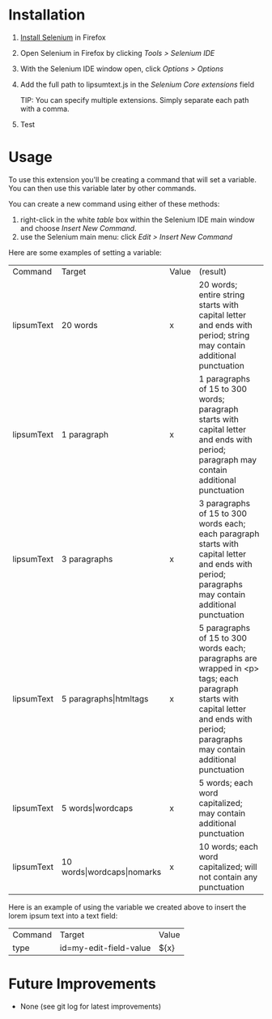 # Installation
1. [Install Selenium](http://seleniumhq.org/) in Firefox
1. Open Selenium in Firefox by clicking *Tools > Selenium IDE*
1. With the Selenium IDE window open, click *Options > Options*

1. Add the full path to lipsumtext.js in the *Selenium Core extensions* field

	TIP: You can specify multiple extensions. Simply separate each path with a comma.  
1. Test
    
# Usage
To use this extension you'll be creating a command that will set a variable. You can then use this variable later by other commands.

You can create a new command using either of these methods:

1. right-click in the white *table* box within the Selenium IDE main window and choose *Insert New Command*.
1. use the Selenium main menu: click *Edit > Insert New Command*

Here are some examples of setting a variable:

<table>
	<tr>
		<td>Command</td>
		<td>Target</td>
		<td>Value</td>
		<td>(result)</td>
	</tr>
	<tr>
		<td>lipsumText</td>
		<td>20 words</td>
		<td>x</td>
		<td>20 words; entire string starts with capital letter and ends with period; string may contain additional punctuation</td>
	</tr>
	<tr>
		<td>lipsumText</td>
		<td>1 paragraph</td>
		<td>x</td>
		<td>1 paragraphs of 15 to 300 words; paragraph starts with capital letter and ends with period; paragraph may contain additional punctuation</td>
	</tr>
	<tr>
		<td>lipsumText</td>
		<td>3 paragraphs</td>
		<td>x</td>
		<td>3 paragraphs of 15 to 300 words each; each paragraph starts with capital letter and ends with period; paragraphs may contain additional punctuation</td>
	</tr>
	<tr>
		<td>lipsumText</td>
		<td>5 paragraphs|htmltags</td>
		<td>x</td>
		<td>5 paragraphs of 15 to 300 words each; paragraphs are wrapped in &lt;p&gt; tags; each paragraph starts with capital letter and ends with period; paragraphs may contain additional punctuation</td>
	</tr>
	<tr>
		<td>lipsumText</td>
		<td>5 words|wordcaps</td>
		<td>x</td>
		<td>5 words; each word capitalized; may contain additional punctuation</td>
	</tr>
	<tr>
		<td>lipsumText</td>
		<td>10 words|wordcaps|nomarks</td>
		<td>x</td>
		<td>10 words; each word capitalized; will not contain any punctuation</td>
	</tr>
</table>

Here is an example of using the variable we created above to insert the lorem ipsum text into a text field:

<table>
	<tr>
		<td>Command</td>
		<td>Target</td>
		<td>Value</td>
	</tr>
	<tr>
		<td>type</td>
		<td>id=my-edit-field-value</td>
		<td>${x}</td>
	</tr>
</table>

# Future Improvements
- None (see git log for latest improvements)
